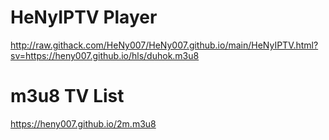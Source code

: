 # HeNyIPTV Player
http://raw.githack.com/HeNy007/HeNy007.github.io/main/HeNyIPTV.html?sv=https://heny007.github.io/hls/duhok.m3u8
# m3u8 TV List
https://heny007.github.io/2m.m3u8

